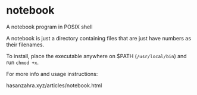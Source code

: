 # notebook
A notebook program in POSIX shell

A notebook is just a directory containing files that are just have numbers as their filenames.

To install, place the executable anywhere on $PATH (`/usr/local/bin`) and run `chmod +x`.

For more info and usage instructions:

hasanzahra.xyz/articles/notebook.html
